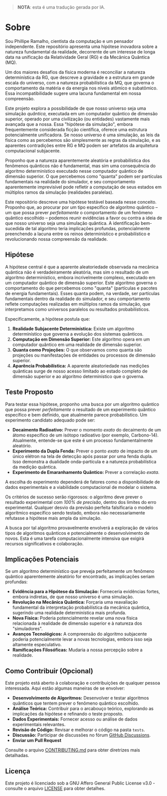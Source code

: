 > **NOTA**: esta é uma tradução gerada por IA.

# Sobre

Sou Phillipe Ramalho, cientista da computação e um pensador independente. Este repositório apresenta uma hipótese inovadora sobre a natureza fundamental da realidade, decorrente de um interesse de longa data na unificação da Relatividade Geral (RG) e da Mecânica Quântica (MQ).

Um dos maiores desafios da física moderna é reconciliar a natureza determinística da RG, que descreve a gravidade e a estrutura em grande escala do universo, com a natureza probabilística da MQ, que governa o comportamento da matéria e da energia nos níveis atômico e subatômico. Essa incompatibilidade sugere uma lacuna fundamental em nossa compreensão.

Este projeto explora a possibilidade de que nosso universo seja uma simulação *quântica*, executada em um computador quântico de dimensão superior, operado por uma civilização (ou entidades) vastamente mais avançada que a nossa. Essa "hipótese da simulação", embora frequentemente considerada ficção científica, oferece uma estrutura potencialmente unificadora. Se nosso universo é uma simulação, as leis da física como as percebemos são simplesmente as regras da simulação, e as aparentes contradições entre RG e MQ podem ser artefatos da arquitetura computacional subjacente.

Proponho que a natureza aparentemente aleatória e probabilística dos fenômenos quânticos não é fundamental, mas sim uma consequência do algoritmo determinístico executado nesse computador quântico de dimensão superior. O que percebemos como "quanta" podem ser partículas fundamentais na realidade do simulador, e seu comportamento aparentemente imprevisível pode refletir a computação de seus estados em múltiplos ramos da simulação (realidades paralelas).

Este repositório descreve uma hipótese testável baseada nesse conceito. Proponho que, ao procurar por um tipo específico de algoritmo quântico – um que possa prever *perfeitamente* o comportamento de um fenômeno quântico escolhido – podemos reunir evidências a favor ou contra a ideia de que nosso universo seja uma simulação quântica. A identificação bem-sucedida de tal algoritmo teria implicações profundas, potencialmente preenchendo a lacuna entre os reinos determinístico e probabilístico e revolucionando nossa compreensão da realidade.

## Hipótese

A hipótese central é que a aparente aleatoriedade observada na mecânica quântica não é verdadeiramente aleatória, mas sim o resultado de um algoritmo determinístico, embora incrivelmente complexo, executado em um computador quântico de dimensão superior. Este algoritmo governa o comportamento do que percebemos como "quanta" (partículas e pacotes de energia fundamentais). Esses quanta podem, na verdade, ser partículas fundamentais dentro da realidade do simulador, e seu comportamento reflete computações realizadas em múltiplos ramos da simulação, que interpretamos como universos paralelos ou resultados probabilísticos.

Especificamente, a hipótese postula que:

1.  **Realidade Subjacente Determinística:** Existe um algoritmo determinístico que governa a evolução dos sistemas quânticos.
2.  **Computação em Dimensão Superior:** Este algoritmo opera em um computador quântico em uma realidade de dimensão superior.
3.  **Quanta como Projeções:** O que observamos como quanta são projeções ou manifestações de entidades ou processos de dimensão superior.
4.  **Aparência Probabilística:** A aparente aleatoriedade nas medições quânticas surge de nosso acesso limitado ao estado completo de dimensão superior e ao algoritmo determinístico que o governa.

## Teste Proposto

Para testar essa hipótese, proponho uma busca por um algoritmo quântico que possa prever *perfeitamente* o resultado de um experimento quântico específico e bem definido, que atualmente parece probabilístico. Um experimento candidato adequado pode ser:

*   **Decaimento Radioativo:** Prever o momento *exato* do decaimento de um átomo específico de um isótopo radioativo (por exemplo, Carbono-14). Atualmente, entende-se que este é um processo fundamentalmente aleatório.
*   **Experimento da Dupla Fenda:** Prever o ponto *exato* de impacto de um único elétron na tela de detecção após passar por uma fenda dupla. Isso demonstra a dualidade onda-partícula e a natureza probabilística da medição quântica.
*   **Experimento de Emaranhamento Quântico:** Prever a correlação *exata*.

A escolha do experimento dependerá de fatores como a disponibilidade de dados experimentais e a viabilidade computacional de modelar o sistema.

Os critérios de sucesso serão rigorosos: o algoritmo deve prever o resultado experimental com *100% de precisão*, dentro dos limites do erro experimental. Qualquer desvio da previsão perfeita falsificaria o modelo algorítmico específico sendo testado, embora não necessariamente refutasse a hipótese mais ampla da simulação.

A busca por tal algoritmo provavelmente envolverá a exploração de vários tipos de algoritmos quânticos e potencialmente o desenvolvimento de novos. Esta é uma tarefa computacionalmente intensiva que exigirá recursos significativos e colaboração.

## Implicações Potenciais

Se um algoritmo determinístico que preveja perfeitamente um fenômeno quântico aparentemente aleatório for encontrado, as implicações seriam profundas:

*   **Evidência para a Hipótese da Simulação:** Forneceria evidências fortes, embora indiretas, de que nosso universo é uma simulação.
*   **Revolução na Mecânica Quântica:** Forçaria uma reavaliação fundamental da interpretação probabilística da mecânica quântica, sugerindo uma realidade determinística mais profunda.
*   **Nova Física:** Poderia potencialmente revelar uma nova física relacionada à realidade de dimensão superior e à natureza dos "simuladores".
*   **Avanços Tecnológicos:** A compreensão do algoritmo subjacente poderia potencialmente levar a novas tecnologias, embora isso seja altamente especulativo.
*   **Ramificações Filosóficas:** Mudaria a nossa percepção sobre a realidade.

## Como Contribuir (Opcional)

Este projeto está aberto à colaboração e contribuições de qualquer pessoa interessada. Aqui estão algumas maneiras de se envolver:

*   **Desenvolvimento de Algoritmos:** Desenvolver e testar algoritmos quânticos que tentem prever o fenômeno quântico escolhido.
*   **Análise Teórica:** Contribuir para o arcabouço teórico, explorando as implicações da hipótese e refinando o teste proposto.
*   **Dados Experimentais:** Fornecer acesso ou análise de dados experimentais relevantes.
*   **Revisão de Código:** Revisar e melhorar o código na pasta `tests`.
*   **Discussão:** Participar de discussões no fórum [GitHub Discussions](https://github.com/futugora/reality-q/discussions).
*   **Enviar um Pull Request**

Consulte o arquivo [CONTRIBUTING.md](translations/pt-BR/CONTRIBUTING.md) para obter diretrizes mais detalhadas.

## Licença

Este projeto é licenciado sob a GNU Affero General Public License v3.0 - consulte o arquivo [LICENSE](translations/pt-BR/LICENSE) para obter detalhes.